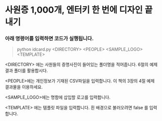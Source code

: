 # 사원증 1,000개, 엔터키 한 번에 디자인 끝내기
### 아래 명령어를 입력하면 코드가 실행됩니다.

> python idcard.py <DIRECTORY\> <PEOPLE\> <SAMPLE_LOGO\> <TEMPLATE\>

<DIRECTORY\> 에는 사원들의 증명사진이 들어있는 폴더명을 적어줍니다. 6절의 예제 결과 폴더를 활용합시다.

<PEOPLE\>에는 개인정보가 기재된 CSV파일을 입력합니다. 
이 책의 3장의 4절 예제 결과물을 이용하세요.

<SAMPLE_LOGO\>에는 명함에 삽입할 로고를 입력합니다. 

<TEMPLATE\> 에는 템플릿 파일을 입력합니다. 흰 배경으로 불러오려면 false 를 입력합니다.